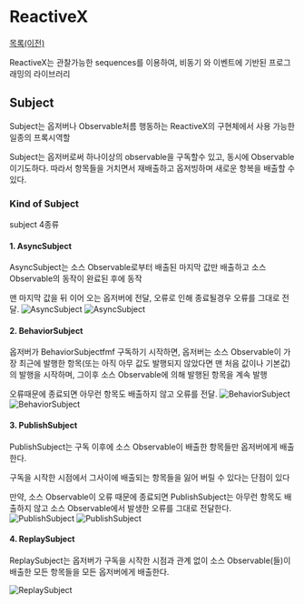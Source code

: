 # ReactiveX
[목록(이전)](../ReadMe.md)

ReactiveX는 관찰가능한 sequences를 이용하여, 비동기 와 이벤트에 기반된 프로그래밍의 라이브러리
## Subject
Subject는 옵저버나 Observable처름 행동하는 ReactiveX의 구현체에서 사용 가능한 일종의 프록시역할

Subject는 옵저버로써 하나이상의 observable을 구독할수 있고, 동시에 Observable이기도하다. 따라서 항목들을 거치면서 재배출하고 옵저빙하며 새로운 항복을 배출할 수 있다.

### Kind of Subject
subject 4종류
#### 1. AsyncSubject
AsyncSubject는 소스 Observable로부터 배출된 마지막 값만 배출하고 소스 Observable의 동작이 완료된 후에 동작

맨 마지막 값을 뒤 이어 오는 옵저버에 전달, 오류로 인해 종료될경우 오류를 그대로 전달.
![AsyncSubject](https://reactivex.io/documentation/operators/images/S.AsyncSubject.png)
![AsyncSubject](https://reactivex.io/documentation/operators/images/S.AsyncSubject.e.png)

#### 2. BehaviorSubject
옵저버가 BehaviorSubjectfmf 구독하기 시작하면, 옵저버는 소스 Observable이 가장 최근에 발행한 항목(또는 아직 아무 값도 발행되지 않았다면 맨 처음 값이나 기본값)의 발행을 시작하며, 그이후 소스 Observable에 의해 발행된 항목을 계속 발행

오류때문에 종료되면 아무런 항목도 배출하지 않고 오류를 전달.
![BehaviorSubject](https://reactivex.io/documentation/operators/images/S.BehaviorSubject.png)
![BehaviorSubject](https://reactivex.io/documentation/operators/images/S.BehaviorSubject.e.png)

#### 3. PublishSubject
PublishSubject는 구독 이후에 소스 Observable이 배출한 항목들만 옵저버에게 배출한다.

구독을 시작한 시점에서 그사이에 배출되는 항목들을 잃어 버릴 수 있다는 단점이 있다

만약, 소스 Observable이 오류 때문에 종료되면 PublishSubject는 아무런 항목도 배출하지 않고 소스 Observable에서 발생한 오류를 그대로 전달한다.
![PublishSubject](https://reactivex.io/documentation/operators/images/S.PublishSubject.png)
![PublishSubject](https://reactivex.io/documentation/operators/images/S.PublishSubject.e.png)

#### 4. ReplaySubject
ReplaySubject는 옵저버가 구독을 시작한 시점과 관계 없이 소스 Observable(들)이 배출한 모든 항목들을 모든 옵저버에게 배출한다.

![ReplaySubject](https://reactivex.io/documentation/operators/images/S.ReplaySubject.png)
